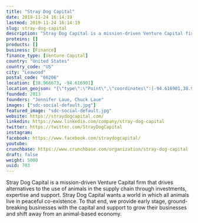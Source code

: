 ```yaml
---
title: "Stray Dog Capital"
date: 2019-11-24 16:14:19
lastmod: 2019-11-24 16:14:19
slug: stray-dog-capital
description: "Stray Dog Capital is a mission-driven Venture Capital firm that drives alternatives to the use of animals in the supply chain through investments, expertise and support. Stray Dog Capital wants a world in which all animals live in peaceful co-existence. To that end, we provide early stage, ground-breaking businesses with the capital and support to grow their businesses and shift away from an animal-based economy."
proteins: []
products: []
business: [Finance]
finance_type: [Venture Capital]
country: "United States"
country_code: "US"
city: "Leawood"
postal_code: "66206"
location: [38.966673, -94.616901]
location_geojson: "{\"type\":\"Point\",\"coordinates\":[-94.616901,38.966673]}"
founded: 2013
founders: "Jennifer Laue, Chuck Laue"
images: ["sdc-social-default.jpg"]
featured_image: "sdc-social-default.jpg"
website: https://straydogcapital.com/
linkedin: https://www.linkedin.com/company/stray-dog-capital
twitter: https://twitter.com/StrayDogCapital
instagram: 
facebook: https://www.facebook.com/straydogcapital/
youtube: 
crunchbase: https://www.crunchbase.com/organization/stray-dog-capital
draft: false
weight: 5000
uuid: 703
---
```

Stray Dog Capital is a mission-driven Venture Capital firm that drives alternatives to the use of animals in the supply chain through investments, expertise and support. Stray Dog Capital wants a world in which all animals live in peaceful co-existence. To that end, we provide early stage, ground-breaking businesses with the capital and support to grow their businesses and shift away from an animal-based economy.
